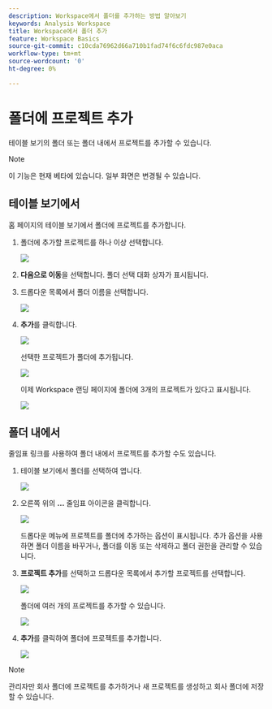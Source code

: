 ```yaml
---
description: Workspace에서 폴더를 추가하는 방법 알아보기
keywords: Analysis Workspace
title: Workspace에서 폴더 추가
feature: Workspace Basics
source-git-commit: c10cda76962d66a710b1fad74f6c6fdc987e0aca
workflow-type: tm+mt
source-wordcount: '0'
ht-degree: 0%

---
```



# 폴더에 프로젝트 추가

테이블 보기의 폴더 또는 폴더 내에서 프로젝트를 추가할 수 있습니다.

>[!NOTE]
>
>이 기능은 현재 베타에 있습니다. 일부 화면은 변경될 수 있습니다.

## 테이블 보기에서

홈 페이지의 테이블 보기에서 폴더에 프로젝트를 추가합니다.

1. 폴더에 추가할 프로젝트를 하나 이상 선택합니다.

   ![](/help/analyze/analysis-workspace/build-workspace-project/assets/move-tv-selected.png)

1. **다음으로 이동**&#x200B;을 선택합니다. 폴더 선택 대화 상자가 표시됩니다.

1. 드롭다운 목록에서 폴더 이름을 선택합니다.

   ![](/help/analyze/analysis-workspace/build-workspace-project/assets/move-select-folder.png)

1. **추가**&#x200B;를 클릭합니다.

   ![](/help/analyze/analysis-workspace/build-workspace-project/assets/move-add.png)

   선택한 프로젝트가 폴더에 추가됩니다.

   ![](/help/analyze/analysis-workspace/build-workspace-project/assets/move-projects-added.png)

   이제 Workspace 랜딩 페이지에 폴더에 3개의 프로젝트가 있다고 표시됩니다.

   ![](/help/analyze/analysis-workspace/build-workspace-project/assets/move-folders-updated.png)

## 폴더 내에서

줄임표 링크를 사용하여 폴더 내에서 프로젝트를 추가할 수도 있습니다.

1. 테이블 보기에서 폴더를 선택하여 엽니다.

   ![](/help/analyze/analysis-workspace/build-workspace-project/assets/move-open-folder.png)

1. 오른쪽 위의 **...** 줄임표 아이콘을 클릭합니다.

   ![](/help/analyze/analysis-workspace/build-workspace-project/assets/add-projects-elipsis.png)

   드롭다운 메뉴에 프로젝트를 폴더에 추가하는 옵션이 표시됩니다. 추가 옵션을 사용하면 폴더 이름을 바꾸거나, 폴더를 이동 또는 삭제하고 폴더 권한을 관리할 수 있습니다.

1. **프로젝트 추가**&#x200B;를 선택하고 드롭다운 목록에서 추가할 프로젝트를 선택합니다.

   ![](/help/analyze/analysis-workspace/build-workspace-project/assets/select-add-projects.png)

   폴더에 여러 개의 프로젝트를 추가할 수 있습니다.

   ![](/help/analyze/analysis-workspace/build-workspace-project/assets/move-add-multiple-projects.png)

1. **추가**&#x200B;를 클릭하여 폴더에 프로젝트를 추가합니다.

   ![](/help/analyze/analysis-workspace/build-workspace-project/assets/move-added-items.png)


>[!NOTE]
>
>관리자만 회사 폴더에 프로젝트를 추가하거나 새 프로젝트를 생성하고 회사 폴더에 저장할 수 있습니다.
